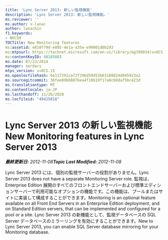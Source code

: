 ```yaml
---
title: 'Lync Server 2013: 新しい監視機能'
description: 'Lync Server 2013: 新しい監視機能。'
ms.reviewer: ''
ms.author: v-lanac
author: lanachin
f1.keywords:
- NOCSH
TOCTitle: New Monitoring features
ms:assetid: e810f79d-e805-4e1a-a35e-e99001d0b293
ms:mtpsurl: https://technet.microsoft.com/en-us/library/Gg399034(v=OCS.15)
ms:contentKeyID: 48185883
ms.date: 07/23/2014
manager: serdars
mtps_version: v=OCS.15
ms.openlocfilehash: 6e117291ca72f296d59d53b63188824d045923a2
ms.sourcegitcommit: 36fee89bb887bea4f18b19f17a8c69daf5bc423d
ms.translationtype: MT
ms.contentlocale: ja-JP
ms.lasthandoff: 11/26/2020
ms.locfileid: "49425018"
---
```

# <a name="new-monitoring-features-in-lync-server-2013"></a><span data-ttu-id="d542f-103">Lync Server 2013 の新しい監視機能</span><span class="sxs-lookup"><span data-stu-id="d542f-103">New Monitoring features in Lync Server 2013</span></span>

<div data-xmlns="http://www.w3.org/1999/xhtml">

<div class="topic" data-xmlns="http://www.w3.org/1999/xhtml" data-msxsl="urn:schemas-microsoft-com:xslt" data-cs="https://msdn.microsoft.com/">

<div data-asp="https://msdn2.microsoft.com/asp">



</div>

<div id="mainSection">

<div id="mainBody"><span data-ttu-id="d542f-104">

<span> </span></span><span class="sxs-lookup"><span data-stu-id="d542f-104">

<span> </span></span></span>

<span data-ttu-id="d542f-105">_**最終更新日:** 2012-11-08_</span><span class="sxs-lookup"><span data-stu-id="d542f-105">_**Topic Last Modified:** 2012-11-08_</span></span>

<span data-ttu-id="d542f-106">Lync Server 2013 には、個別の監視サーバーの役割がありません。</span><span class="sxs-lookup"><span data-stu-id="d542f-106">Lync Server 2013 does not have a separate Monitoring Server role.</span></span> <span data-ttu-id="d542f-107">監視は、Enterprise Edition 展開のすべてのフロントエンドサーバーおよび標準エディションサーバーで利用可能なオプションの機能です。この機能は、プールまたはサイトに実装して構成することができます。</span><span class="sxs-lookup"><span data-stu-id="d542f-107">Monitoring is an optional feature available on all Front End Servers in an Enterprise Edition deployment, and on Standard Edition servers, that can be implemented and configured for a pool or a site.</span></span> <span data-ttu-id="d542f-108">Lync Server 2013 の新機能として、監視データベースの SQL Server データベースのミラーリングを有効にすることができます。</span><span class="sxs-lookup"><span data-stu-id="d542f-108">New to Lync Server 2013, you can enable SQL Server database mirroring for your Monitoring database.</span></span>

<span data-ttu-id="d542f-109"></div>

<span> </span>

</div>

</div>

</span><span class="sxs-lookup"><span data-stu-id="d542f-109"></div>

<span> </span>

</div>

</div>

</span></span></div>

